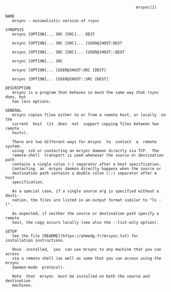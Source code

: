                                                              mrsync(1)

    NAME
       mrsync - minimalistic version of rsync
       
    SYNOPSIS
       mrsync [OPTION]... SRC [SRC]... DEST

       mrsync [OPTION]... SRC [SRC]... [USER@]HOST:DEST

       mrsync [OPTION]... SRC [SRC]... [USER@]HOST::DEST

       mrsync [OPTION]... SRC

       mrsync [OPTION]... [USER@]HOST:SRC [DEST]

       mrsync [OPTION]... [USER@]HOST::SRC [DEST]

    DESCRIPTION
       mrsync is a program that behaves in much the same way that rsync does, but
       has less options. 

    GENERAL
       mrsync copies files either to or from a remote host, or locally  on  the
       current  host  (it  does  not  support copying files between two remote
       hosts).

       There are two different ways for mrsync  to  contact  a  remote  system:
       using  ssh or contacting an mrsync daemon directly via TCP.  The  
       remote-shell  transport is used whenever the source or destination path 
       contains a single colon (:) separator after a host specification.
       Contacting  an  mrsync daemon directly happens when the source or 
       destination path contains a double colon (::) separator after a host 
       specification.
       
       As a special case, if a single source arg is specified without a desti-
       nation, the files are listed in an output format similar to "ls -l".

       As expected, if neither the source or destination path specify a remote
       host, the copy occurs locally (see also the --list-only option).
       
    SETUP
       See the file [README](https://ahmedg.fr/mrsync.txt) for installation instructions.

       Once  installed,  you  can use mrsync to any machine that you can access
       via a remote shell (as well as some that you can access using the mrsync
       daemon-mode  protocol).   

       Note  that  mrsync  must be installed on both the source and destination
       machines.

